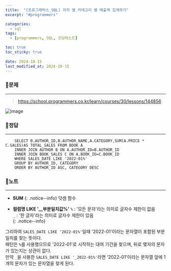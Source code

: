 ```yaml
---
title:  "[프로그래머스_SQL] 저자 별 카테고리 별 매출액 집계하기"
excerpt: "#programmers"

categories:
  - sql
tags:
  - [programmers, SQL, 코딩테스트]

toc: true
toc_sticky: true
 
date: 2024-10-15
last_modified_at: 2024-10-15
---
```


### 📜문제
-----
> <https://school.programmers.co.kr/learn/courses/30/lessons/144856>

![image](https://github.com/user-attachments/assets/364464aa-f96c-4187-a775-bd9851d3fcdf)
  
    
### 📜정답
-----
```
    SELECT B.AUTHOR_ID,B.AUTHOR_NAME,A.CATEGORY,SUM(A.PRICE * C.SALES)AS TOTAL_SALES FROM BOOK A 
    INNER JOIN AUTHOR B ON A.AUTHOR_ID=B.AUTHOR_ID
    INNER JOIN BOOK_SALES C ON A.BOOK_ID=C.BOOK_ID
    WHERE SALES_DATE LIKE '2022-01%'
    GROUP BY AUTHOR_ID, CATEGORY
    ORDER BY AUTHOR_ID ASC, CATEGORY DESC
```
  
    
### 📜노트
-----
* **SUM**
{: .notice--info} 
덧셈 함수  
    
    
* **컬럼명 LIKE '__부분일치값%'** 
    `%` : '모든 문자'라는 의미로 글자수 제한이 없음  
    `_` : '한 글자'라는 의미로 글자수 제한이 있음  
{: .notice--info}  

그리하여 `SALES_DATE LIKE '2022-01%'`일때 '2022-01'이라는 문자열이 포함된 부분일치를 찾는 뜻이다.   
패턴은 `%`를 사용했으므로 '2022-01'로 시작하는 대여 기간을 찾으며, 뒤로 몇자의 문자가 있는지는 상관이 없다.  
만약 `_`을 사용한 `SALES_DATE LIKE '_2022-01%'`라면 '2022-01'이라는 문자열 앞에 1개의 문자가 있는 문자열을 찾게 된다.  


